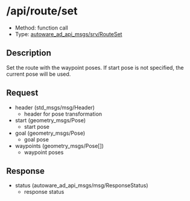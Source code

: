 # /api/route/set

- Method: function call
- Type: [autoware_ad_api_msgs/srv/RouteSet](../../../types/autoware_ad_api_msgs/srv/route_set.md)

## Description

Set the route with the waypoint poses. If start pose is not specified, the current pose will be used.

## Request

- header (std_msgs/msg/Header)
  - header for pose transformation
- start (geometry_msgs/Pose)
  - start pose
- goal (geometry_msgs/Pose)
  - goal pose
- waypoints (geometry_msgs/Pose[])
  - waypoint poses

## Response

- status (autoware_ad_api_msgs/msg/ResponseStatus)
  - response status
